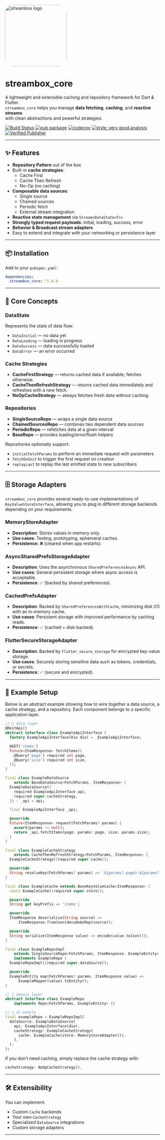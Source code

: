 <!-- Logo -->

<img
src="https://raw.githubusercontent.com/kalaganov/streambox_core/main/assets/streambox_logo.webp"
width="200"
alt="streambox logo"
style="border-radius: 24px;"
/>

# streambox_core

A lightweight and extensible caching and repository framework for Dart & Flutter.\
`streambox_core` helps you manage **data fetching**, **caching**, and **reactive streams**\
with clean abstractions and powerful strategies.

[![Build Status](https://img.shields.io/badge/build-success-brightgreen)]()
[![pub package](https://img.shields.io/pub/v/streambox_core.svg)](https://pub.dev/packages/streambox_core)
[![codecov](https://codecov.io/gh/kalaganov/streambox_core/branch/main/graph/badge.svg)](https://codecov.io/gh/kalaganov/streambox_core)
[![style: very good analysis](https://img.shields.io/badge/style-very_good_analysis-B22C89.svg)](https://pub.dev/packages/very_good_analysis)
[![Verified Publisher](https://img.shields.io/pub/publisher/streambox_core)](https://pub.dev/packages/streambox_core)

---

## ✨ Features

- **Repository Pattern** out of the box
- Built-in **cache strategies**:
  - Cache First
  - Cache Then Refresh
  - No-Op (no caching)
- **Composable data sources**:
  - Single source
  - Chained sources
  - Periodic fetch
  - External stream integration
- **Reactive state management** via `Stream<DataState<T>>`
- **Strongly typed request payloads**: initial, loading, success, error
- **Behavior & Broadcast stream adapters**
- Easy to extend and integrate with your networking or persistence layer

---

## 📦 Installation

Add to your `pubspec.yaml`:

```yaml
dependencies:
  streambox_core: ^1.0.0
```

---

## 🧩 Core Concepts

### DataState

Represents the state of data flow:

- `DataInitial` — no data yet
- `DataLoading` — loading in progress
- `DataSuccess` — data successfully loaded
- `DataError` — an error occurred

### Cache Strategies

- **CacheFirstStrategy** — returns cached data if available; fetches otherwise.
- **CacheThenRefreshStrategy** — returns cached data immediately and refreshes with a new fetch.
- **NoOpCacheStrategy** — always fetches fresh data without caching.

### Repositories

- **SingleSourceRepo** — wraps a single data source
- **ChainedSourcesRepo** — combines two dependent data sources
- **PeriodicRepo** — refetches data at a given interval
- **BaseRepo** — provides loading/error/flush helpers

Repositories optionally support:

- `initialFetchParams` to perform an immediate request with parameters
- `fetchOnInit` to trigger the first request on creation
- `replayLast` to replay the last emitted state to new subscribers

---

## 🗄️ Storage Adapters

`streambox_core` provides several ready-to-use implementations of `KeyValueStoreInterface`, allowing you to plug in different storage backends depending on your requirements.

### MemoryStoreAdapter

- **Description**: Stores values in memory only.
- **Use cases**: Testing, prototyping, ephemeral caches.
- **Persistence**: ❌ (cleared when app restarts).

### AsyncSharedPrefsStorageAdapter

- **Description**: Uses the asynchronous `SharedPreferencesAsync` API.
- **Use cases**: General persistent storage where async access is acceptable.
- **Persistence**: ✅ (backed by shared preferences).

### CachedPrefsAdapter

- **Description**: Backed by `SharedPreferencesWithCache`, minimizing disk I/O with an in-memory cache.
- **Use cases**: Persistent storage with improved performance by caching reads.
- **Persistence**: ✅ (cached + disk-backed).

### FlutterSecureStorageAdapter

- **Description**: Backed by `flutter_secure_storage` for encrypted key-value storage.
- **Use cases**: Securely storing sensitive data such as tokens, credentials, or secrets.
- **Persistence**: ✅ (secure and encrypted).

---

## 📘 Example Setup

Below is an abstract example showing how to wire together a data source, a cache strategy, and a repository. Each component belongs to a specific application layer.

```dart
// 📂 data layer
@RestApi()
abstract interface class ExampleApiInterface {
  factory ExampleApiInterface(Dio dio) = _ExampleApiInterface;

  @GET('items')
  Future<ItemResponse> fetchItems({
    @Query('page') required int page,
    @Query('size') required int size,
  });
}

final class ExampleDataSource
    extends BaseDataSource<FetchParams, ItemResponse> {
  ExampleDataSource({
    required ExampleApiInterface api,
    required super.cacheStrategy,
  }) : _api = api;

  final ExampleApiInterface _api;

  @override
  Future<ItemResponse> request(FetchParams? params) {
    assert(params != null);
    return _api.fetchItems(page: params!.page, size: params.size);
  }
}

final class ExampleCacheStrategy
    extends CacheThenRefreshStrategy<FetchParams, ItemResponse> {
  ExampleCacheStrategy({required super.cache});

  @override
  String resolveKey(FetchParams? params) => '${params?.page}-${params?.size}';
}

final class ExampleCache extends BaseKeyValueCache<ItemResponse> {
  const ExampleCache({required super.store});

  @override
  String get keyPrefix => 'items';

  @override
  ItemResponse deserialize(String source) =>
      ItemResponse.fromJson(decodeAsMap(source));

  @override
  String serialize(ItemResponse value) => encode(value.toJson());
}

final class ExampleRepoImpl
    extends SingleSourceRepo<FetchParams, ItemResponse, ExampleEntity>
    implements ExampleRepo {
  ExampleRepoImpl({required super.dataSource});

  @override
  ExampleEntity map(FetchParams? params, ItemResponse value) =>
      ExampleMapper(value).toEntity();
}

// 📂 domain layer
abstract interface class ExampleRepo
    implements Repo<FetchParams, ExampleEntity> {}

// 📂 di module
final exampleRepo = ExampleRepoImpl(
  dataSource: ExampleDataSource(
    api: ExampleApiInterface(dio),
    cacheStrategy: ExampleCacheStrategy(
      cache: ExampleCache(store: MemoryStoreAdapter()),
    ),
  ),
);
```

If you don't need caching, simply replace the cache strategy with:

```dart
cacheStrategy: NoOpCacheStrategy(),
```

---

## 🛠 Extensibility

You can implement:

- Custom `Cache` backends
- Your own `CacheStrategy`
- Specialized `DataSource` integrations
- Custom storage adapters

---

